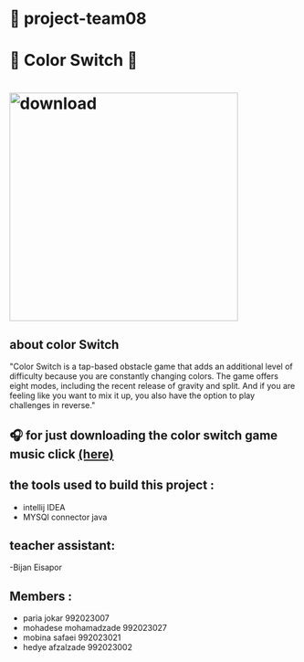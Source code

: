 #  :pushpin: **project-team08**   
# :confetti_ball: Color Switch :confetti_ball: 
 # <img width="400" alt="download" src="https://user-images.githubusercontent.com/79371450/116901396-1c2c6f00-ac4f-11eb-94e2-849bc0f0bc92.png">
## about color Switch
"Color Switch is a tap-based obstacle game that adds an additional level of difficulty because you are constantly changing colors. The game offers eight modes, including the recent release of gravity and split. And if you are feeling like you want to mix it up, you also have the option to play challenges in reverse."

## :headphones: for just downloading the color switch game music click [(here)](https://downloads.khinsider.com/game-soundtracks/album/color-switch-mobile)
## the tools used to build this project :
- intellij IDEA
- MYSQl connector java
## teacher assistant:
-Bijan Eisapor
## Members :
- paria jokar 992023007
- mohadese mohamadzade 992023027
- mobina safaei 992023021
- hedye afzalzade 992023002



